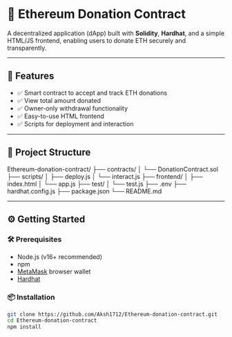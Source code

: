 # 💸 Ethereum Donation Contract

A decentralized application (dApp) built with **Solidity**, **Hardhat**, and a simple HTML/JS frontend, enabling users to donate ETH securely and transparently.

---

## 🚀 Features

- ✅ Smart contract to accept and track ETH donations
- ✅ View total amount donated
- ✅ Owner-only withdrawal functionality
- ✅ Easy-to-use HTML frontend
- ✅ Scripts for deployment and interaction

---

## 📁 Project Structure

Ethereum-donation-contract/
├── contracts/
│ └── DonationContract.sol
├── scripts/
│ ├── deploy.js
│ └── interact.js
├── frontend/
│ ├── index.html
│ └── app.js
├── test/
│ └── test.js
├── .env
├── hardhat.config.js
├── package.json
└── README.md


---

## ⚙️ Getting Started

### 🛠 Prerequisites

- Node.js (v16+ recommended)
- npm
- [MetaMask](https://metamask.io/) browser wallet
- [Hardhat](https://hardhat.org/)

### 📦 Installation

```bash
git clone https://github.com/Aksh1712/Ethereum-donation-contract.git
cd Ethereum-donation-contract
npm install


